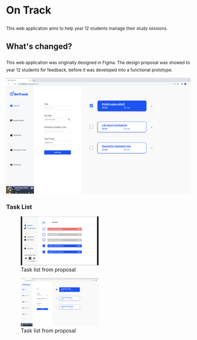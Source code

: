 # On Track 

<sub> This web application aims to help year 12 students manage their study sessions. </sub>

## What's changed?
<sub> This web application was originally designed in Figma. The design proposal was showed to year 12 students for feedback, before it was developed into a functional prototype. </sub>

![alt text](images/taskListSite.png)

### Task List
<figure>
<img src="images/taskList.png" width = "50%"/>
<figcaption> Task list from proposal </figcaption>
</figure>

<figure>
<img src="images/taskListSite.png" width = "50%"/>
<figcaption id="pink"> Task list from proposal </figcaption>
</figure>


